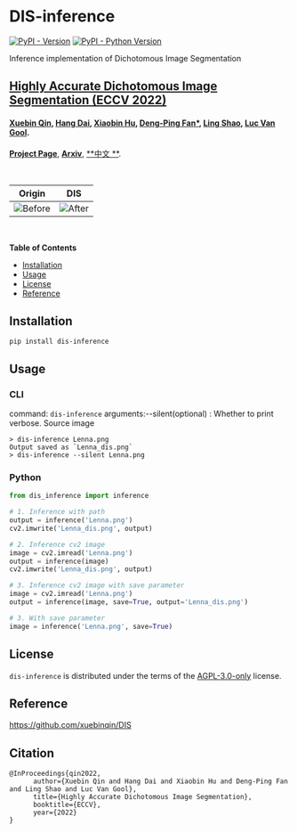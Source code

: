 # DIS-inference

[![PyPI - Version](https://img.shields.io/pypi/v/dis-inference.svg)](https://pypi.org/project/dis-inference)
[![PyPI - Python Version](https://img.shields.io/pypi/pyversions/dis-inference.svg)](https://pypi.org/project/dis-inference)

Inference implementation of Dichotomous Image Segmentation

## [Highly Accurate Dichotomous Image Segmentation (ECCV 2022)](https://arxiv.org/pdf/2203.03041.pdf)

#### [Xuebin Qin](https://xuebinqin.github.io/), [Hang Dai](https://scholar.google.co.uk/citations?user=6yvjpQQAAAAJ&hl=en), [Xiaobin Hu](https://scholar.google.de/citations?user=3lMuodUAAAAJ&hl=en), [Deng-Ping Fan*](https://dengpingfan.github.io/), [Ling Shao](https://scholar.google.com/citations?user=z84rLjoAAAAJ&hl=en), [Luc Van Gool](https://scholar.google.com/citations?user=TwMib_QAAAAJ&hl=en).

[**Project Page**](https://xuebinqin.github.io/dis/index.html), [**Arxiv**](https://arxiv.org/pdf/2203.03041.pdf), [**中文
**](https://github.com/xuebinqin/xuebinqin.github.io/blob/main/ECCV2022_DIS_Chinese.pdf).

<br>

| Origin                                                                                   | DIS                                                                                         |
|------------------------------------------------------------------------------------------|---------------------------------------------------------------------------------------------|
| ![Before](https://github.com/dh031200/DIS-inference/blob/main/assets/Lenna.png?raw=true) | ![After](https://github.com/dh031200/DIS-inference/blob/main/assets/Lenna_dis.png?raw=true) |

<br>

**Table of Contents**

- [Installation](#installation)
- [Usage](#usage)
- [License](#license)
- [Reference](#reference)

## Installation

```console
pip install dis-inference
```

## Usage

### CLI

command:  `dis-inference`
arguments:--silent(optional) : Whether to print verbose. Source image

```console
> dis-inference Lenna.png
Output saved as `Lenna_dis.png`
> dis-inference --silent Lenna.png
```

### Python

```python
from dis_inference import inference

# 1. Inference with path
output = inference('Lenna.png')
cv2.imwrite('Lenna_dis.png', output)

# 2. Inference cv2 image
image = cv2.imread('Lenna.png')
output = inference(image)
cv2.imwrite('Lenna_dis.png', output)

# 3. Inference cv2 image with save parameter
image = cv2.imread('Lenna.png')
output = inference(image, save=True, output='Lenna_dis.png')

# 3. With save parameter
image = inference('Lenna.png', save=True)
```

## License

`dis-inference` is distributed under the terms of the [AGPL-3.0-only](https://spdx.org/licenses/AGPL-3.0-only.html)
license.

## Reference

https://github.com/xuebinqin/DIS

## Citation

```
@InProceedings{qin2022,
      author={Xuebin Qin and Hang Dai and Xiaobin Hu and Deng-Ping Fan and Ling Shao and Luc Van Gool},
      title={Highly Accurate Dichotomous Image Segmentation},
      booktitle={ECCV},
      year={2022}
}
```
